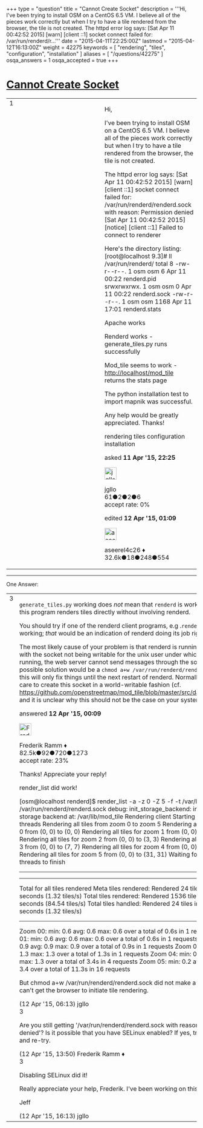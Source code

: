 +++
type = "question"
title = "Cannot Create Socket"
description = '''Hi, I&#x27;ve been trying to install OSM on a CentOS 6.5 VM.  I believe all of the pieces work correctly but when I try to have a tile rendered from the browser, the tile is not created. The httpd error log says: [Sat Apr 11 00:42:52 2015] [warn] [client ::1] socket connect failed for: /var/run/renderd/r...'''
date = "2015-04-11T22:25:00Z"
lastmod = "2015-04-12T16:13:00Z"
weight = 42275
keywords = [ "rendering", "tiles", "configuration", "installation" ]
aliases = [ "/questions/42275" ]
osqa_answers = 1
osqa_accepted = true
+++

<div class="headNormal">

# [Cannot Create Socket](/questions/42275/cannot-create-socket)

</div>

<div id="main-body">

<div id="askform">

<table id="question-table" style="width:100%;">
<colgroup>
<col style="width: 50%" />
<col style="width: 50%" />
</colgroup>
<tbody>
<tr>
<td style="width: 30px; vertical-align: top"><div class="vote-buttons">
<span id="post-42275-upvote" class="ajax-command post-vote up" rel="nofollow" title="I like this post (click again to cancel)"> </span>
<div id="post-42275-score" class="post-score" title="current number of votes">
1
</div>
<span id="post-42275-downvote" class="ajax-command post-vote down" rel="nofollow" title="I dont like this post (click again to cancel)"> </span> <span id="favorite-mark" class="ajax-command favorite-mark" rel="nofollow" title="mark/unmark this question as favorite (click again to cancel)"> </span>
<div id="favorite-count" class="favorite-count">
&#10;</div>
</div></td>
<td><div id="item-right">
<div class="question-body">
<p>Hi,</p>
<p>I've been trying to install OSM on a CentOS 6.5 VM. I believe all of the pieces work correctly but when I try to have a tile rendered from the browser, the tile is not created.</p>
<p>The httpd error log says: [Sat Apr 11 00:42:52 2015] [warn] [client ::1] socket connect failed for: /var/run/renderd/renderd.sock with reason: Permission denied [Sat Apr 11 00:42:52 2015] [notice] [client ::1] Failed to connect to renderer</p>
<p>Here's the directory listing: [root@localhost 9.3]# ll /var/run/renderd/ total 8 -rw-r--r--. 1 osm osm 6 Apr 11 00:22 renderd.pid srwxrwxrwx. 1 osm osm 0 Apr 11 00:22 renderd.sock -rw-r--r--. 1 osm osm 1168 Apr 11 17:01 renderd.stats</p>
<p>Apache works</p>
<p>Renderd works - generate_tiles.py runs successfully</p>
<p>Mod_tile seems to work - <a href="http://localhost/mod_tile">http://localhost/mod_tile</a> returns the stats page</p>
<p>The python installation test to import mapnik was successful.</p>
<p>Any help would be greatly appreciated. Thanks!</p>
</div>
<div id="question-tags" class="tags-container tags">
<span class="post-tag tag-link-rendering" rel="tag" title="see questions tagged &#39;rendering&#39;">rendering</span> <span class="post-tag tag-link-tiles" rel="tag" title="see questions tagged &#39;tiles&#39;">tiles</span> <span class="post-tag tag-link-configuration" rel="tag" title="see questions tagged &#39;configuration&#39;">configuration</span> <span class="post-tag tag-link-installation" rel="tag" title="see questions tagged &#39;installation&#39;">installation</span>
</div>
<div id="question-controls" class="post-controls">
&#10;</div>
<div class="post-update-info-container">
<div class="post-update-info post-update-info-user">
<p>asked <strong>11 Apr '15, 22:25</strong></p>
<img src="https://secure.gravatar.com/avatar/36fcd3b44e9b92d98c9ed56b091374d7?s=32&amp;d=identicon&amp;r=g" class="gravatar" width="32" height="32" alt="jgllo&#39;s gravatar image" />
<p><span>jgllo</span><br />
<span class="score" title="61 reputation points">61</span><span title="2 badges"><span class="badge1">●</span><span class="badgecount">2</span></span><span title="2 badges"><span class="silver">●</span><span class="badgecount">2</span></span><span title="6 badges"><span class="bronze">●</span><span class="badgecount">6</span></span><br />
<span class="accept_rate" title="Rate of the user&#39;s accepted answers">accept rate:</span> <span title="jgllo has no accepted answers">0%</span></p>
</div>
<div class="post-update-info post-update-info-edited">
<p><span> edited <strong>12 Apr '15, 01:09</strong> </span></p>
<img src="https://secure.gravatar.com/avatar/66f0dc05b44574e3894be07b0b37cf37?s=32&amp;d=identicon&amp;r=g" class="gravatar" width="32" height="32" alt="aseerel4c26&#39;s gravatar image" />
<p><span>aseerel4c26 ♦</span><br />
<span class="score" title="32615 reputation points"><span>32.6k</span></span><span title="18 badges"><span class="badge1">●</span><span class="badgecount">18</span></span><span title="248 badges"><span class="silver">●</span><span class="badgecount">248</span></span><span title="554 badges"><span class="bronze">●</span><span class="badgecount">554</span></span></p>
</div>
</div>
<div id="comments-container-42275" class="comments-container">
&#10;</div>
<div id="comment-tools-42275" class="comment-tools">
&#10;</div>
<div class="clear">
&#10;</div>
<div id="comment-42275-form-container" class="comment-form-container">
&#10;</div>
<div class="clear">
&#10;</div>
</div></td>
</tr>
</tbody>
</table>

------------------------------------------------------------------------

<div class="tabBar">

<span id="sort-top"></span>

<div class="headQuestions">

One Answer:

</div>

</div>

<span id="42276"></span>

<div id="answer-container-42276" class="answer accepted-answer">

<table style="width:100%;">
<colgroup>
<col style="width: 50%" />
<col style="width: 50%" />
</colgroup>
<tbody>
<tr>
<td style="width: 30px; vertical-align: top"><div class="vote-buttons">
<span id="post-42276-upvote" class="ajax-command post-vote up" rel="nofollow" title="I like this post (click again to cancel)"> </span>
<div id="post-42276-score" class="post-score" title="current number of votes">
3
</div>
<span id="post-42276-downvote" class="ajax-command post-vote down" rel="nofollow" title="I dont like this post (click again to cancel)"> </span> <span class="accept-answer on" rel="nofollow" title="jgllo has selected this answer as the correct answer"> </span>
</div></td>
<td><div class="item-right">
<div class="answer-body">
<p><code>generate_tiles.py</code> working does <em>not</em> mean that <code>renderd</code> is working, because this program renders tiles directly without involving renderd.</p>
<p>You should try if one of the renderd client programs, e.g .<code>render_list</code>, is working; <em>that</em> would be an indication of renderd doing its job right.</p>
<p>The most likely cause of your problem is that renderd is running all right, but with the socket not being writable for the unix user under which Apache is running, the web server cannot send messages through the socket. One possible solution would be a <code>chmod a+w /var/run/renderd/renderd.sock</code> but this will only fix things until the next restart of renderd. Normally renderd takes care to create this socket in a world-writable fashion (cf. <a href="https://github.com/openstreetmap/mod_tile/blob/master/src/daemon.c#L445)">https://github.com/openstreetmap/mod_tile/blob/master/src/daemon.c#L445)</a> and it is unclear why this should not be the case on your system.</p>
</div>
<div class="answer-controls post-controls">
&#10;</div>
<div class="post-update-info-container">
<div class="post-update-info post-update-info-user">
<p>answered <strong>12 Apr '15, 00:09</strong></p>
<img src="https://secure.gravatar.com/avatar/a2b38d937e70ab39d895d17da0dd1ba4?s=32&amp;d=identicon&amp;r=g" class="gravatar" width="32" height="32" alt="Frederik%20Ramm&#39;s gravatar image" />
<p><span>Frederik Ramm ♦</span><br />
<span class="score" title="82494 reputation points"><span>82.5k</span></span><span title="92 badges"><span class="badge1">●</span><span class="badgecount">92</span></span><span title="720 badges"><span class="silver">●</span><span class="badgecount">720</span></span><span title="1273 badges"><span class="bronze">●</span><span class="badgecount">1273</span></span><br />
<span class="accept_rate" title="Rate of the user&#39;s accepted answers">accept rate:</span> <span title="Frederik Ramm has 417 accepted answers">23%</span></p>
</div>
</div>
<div id="comments-container-42276" class="comments-container">
<span id="42283"></span>
<div id="comment-42283" class="comment">
<div id="post-42283-score" class="comment-score">
&#10;</div>
<div class="comment-text">
<p>Thanks! Appreciate your reply!</p>
<p>render_list did work!</p>
<p>[osm@localhost renderd]$ render_list -a -z 0 -Z 5 -f -t /var/lib/mod_tile -s /var/run/renderd/renderd.sock debug: init_storage_backend: initialising file storage backend at: /var/lib/mod_tile Rendering client Starting 1 rendering threads Rendering all tiles from zoom 0 to zoom 5 Rendering all tiles for zoom 0 from (0, 0) to (0, 0) Rendering all tiles for zoom 1 from (0, 0) to (1, 1) Rendering all tiles for zoom 2 from (0, 0) to (3, 3) Rendering all tiles for zoom 3 from (0, 0) to (7, 7) Rendering all tiles for zoom 4 from (0, 0) to (15, 15) Rendering all tiles for zoom 5 from (0, 0) to (31, 31) Waiting for rendering threads to finish</p>
<hr />
<hr />
<p>Total for all tiles rendered Meta tiles rendered: Rendered 24 tiles in 18.17 seconds (1.32 tiles/s) Total tiles rendered: Rendered 1536 tiles in 18.17 seconds (84.54 tiles/s) Total tiles handled: Rendered 24 tiles in 18.17 seconds (1.32 tiles/s)</p>
<hr />
<p>Zoom 00: min: 0.6 avg: 0.6 max: 0.6 over a total of 0.6s in 1 requests Zoom 01: min: 0.6 avg: 0.6 max: 0.6 over a total of 0.6s in 1 requests Zoom 02: min: 0.9 avg: 0.9 max: 0.9 over a total of 0.9s in 1 requests Zoom 03: min: 1.3 avg: 1.3 max: 1.3 over a total of 1.3s in 1 requests Zoom 04: min: 0.4 avg: 0.9 max: 1.3 over a total of 3.4s in 4 requests Zoom 05: min: 0.2 avg: 0.7 max: 3.4 over a total of 11.3s in 16 requests</p>
<p>But chmod a+w /var/run/renderd/renderd.sock did not make a difference. Still can't get the browser to initiate tile rendering.</p>
</div>
<div id="comment-42283-info" class="comment-info">
<span class="comment-age">(12 Apr '15, 06:13)</span> <span class="comment-user userinfo">jgllo</span>
</div>
</div>
<span id="42292"></span>
<div id="comment-42292" class="comment">
<div id="post-42292-score" class="comment-score">
3
</div>
<div class="comment-text">
<p>Are you still getting '/var/run/renderd/renderd.sock with reason: Permission denied'? Is it possible that you have SELinux enabled? If yes, try disabling it and re-try.</p>
</div>
<div id="comment-42292-info" class="comment-info">
<span class="comment-age">(12 Apr '15, 13:50)</span> <span class="comment-user userinfo">Frederik Ramm ♦</span>
</div>
</div>
<span id="42294"></span>
<div id="comment-42294" class="comment">
<div id="post-42294-score" class="comment-score">
3
</div>
<div class="comment-text">
<p>Disabling SELinux did it!</p>
<p>Really appreciate your help, Frederik. I've been working on this for weeks!</p>
<p>Jeff</p>
</div>
<div id="comment-42294-info" class="comment-info">
<span class="comment-age">(12 Apr '15, 16:13)</span> <span class="comment-user userinfo">jgllo</span>
</div>
</div>
</div>
<div id="comment-tools-42276" class="comment-tools">
&#10;</div>
<div class="clear">
&#10;</div>
<div id="comment-42276-form-container" class="comment-form-container">
&#10;</div>
<div class="clear">
&#10;</div>
</div></td>
</tr>
</tbody>
</table>

</div>

<div class="paginator-container-left">

</div>

</div>

</div>


